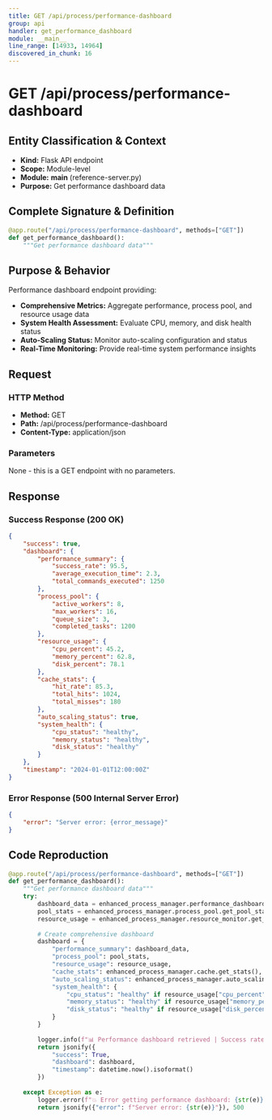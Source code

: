 ```yaml
---
title: GET /api/process/performance-dashboard
group: api
handler: get_performance_dashboard
module: __main__
line_range: [14933, 14964]
discovered_in_chunk: 16
---
```


# GET /api/process/performance-dashboard

## Entity Classification & Context
- **Kind:** Flask API endpoint
- **Scope:** Module-level
- **Module:** __main__ (reference-server.py)
- **Purpose:** Get performance dashboard data

## Complete Signature & Definition
```python
@app.route("/api/process/performance-dashboard", methods=["GET"])
def get_performance_dashboard():
    """Get performance dashboard data"""
```

## Purpose & Behavior
Performance dashboard endpoint providing:
- **Comprehensive Metrics:** Aggregate performance, process pool, and resource usage data
- **System Health Assessment:** Evaluate CPU, memory, and disk health status
- **Auto-Scaling Status:** Monitor auto-scaling configuration and status
- **Real-Time Monitoring:** Provide real-time system performance insights

## Request

### HTTP Method
- **Method:** GET
- **Path:** /api/process/performance-dashboard
- **Content-Type:** application/json

### Parameters
None - this is a GET endpoint with no parameters.

## Response

### Success Response (200 OK)
```json
{
    "success": true,
    "dashboard": {
        "performance_summary": {
            "success_rate": 95.5,
            "average_execution_time": 2.3,
            "total_commands_executed": 1250
        },
        "process_pool": {
            "active_workers": 8,
            "max_workers": 16,
            "queue_size": 3,
            "completed_tasks": 1200
        },
        "resource_usage": {
            "cpu_percent": 45.2,
            "memory_percent": 62.8,
            "disk_percent": 78.1
        },
        "cache_stats": {
            "hit_rate": 85.3,
            "total_hits": 1024,
            "total_misses": 180
        },
        "auto_scaling_status": true,
        "system_health": {
            "cpu_status": "healthy",
            "memory_status": "healthy",
            "disk_status": "healthy"
        }
    },
    "timestamp": "2024-01-01T12:00:00Z"
}
```

### Error Response (500 Internal Server Error)
```json
{
    "error": "Server error: {error_message}"
}
```

## Code Reproduction
```python
@app.route("/api/process/performance-dashboard", methods=["GET"])
def get_performance_dashboard():
    """Get performance dashboard data"""
    try:
        dashboard_data = enhanced_process_manager.performance_dashboard.get_summary()
        pool_stats = enhanced_process_manager.process_pool.get_pool_stats()
        resource_usage = enhanced_process_manager.resource_monitor.get_current_usage()
        
        # Create comprehensive dashboard
        dashboard = {
            "performance_summary": dashboard_data,
            "process_pool": pool_stats,
            "resource_usage": resource_usage,
            "cache_stats": enhanced_process_manager.cache.get_stats(),
            "auto_scaling_status": enhanced_process_manager.auto_scaling_enabled,
            "system_health": {
                "cpu_status": "healthy" if resource_usage["cpu_percent"] < 80 else "warning" if resource_usage["cpu_percent"] < 95 else "critical",
                "memory_status": "healthy" if resource_usage["memory_percent"] < 85 else "warning" if resource_usage["memory_percent"] < 95 else "critical",
                "disk_status": "healthy" if resource_usage["disk_percent"] < 90 else "warning" if resource_usage["disk_percent"] < 98 else "critical"
            }
        }
        
        logger.info(f"📊 Performance dashboard retrieved | Success rate: {dashboard_data.get('success_rate', 0):.1f}%")
        return jsonify({
            "success": True,
            "dashboard": dashboard,
            "timestamp": datetime.now().isoformat()
        })
        
    except Exception as e:
        logger.error(f"💥 Error getting performance dashboard: {str(e)}")
        return jsonify({"error": f"Server error: {str(e)}"}), 500
```

